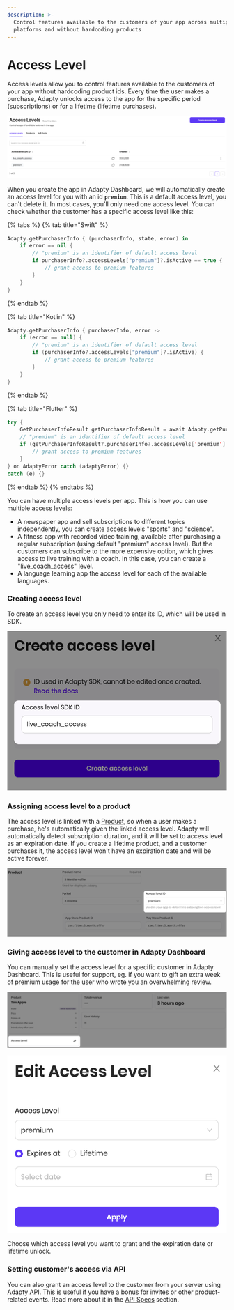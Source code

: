 ```yaml
---
description: >-
  Control features available to the customers of your app across multiple
  platforms and without hardcoding products
---
```


# Access Level

Access levels allow you to control features available to the customers of your app without hardcoding product ids. Every time the user makes a purchase, Adapty unlocks access to the app for the specific period \(subscriptions\) or for a lifetime \(lifetime purchases\).

![A list of access levels](../.gitbook/assets/cleanshot-2020-11-03-at-23.47.09-2x.png)

When you create the app in Adapty Dashboard, we will automatically create an access level for you with an id **`premium`**. This is a default access level, you can't delete it. In most cases, you'll only need one access level. You can check whether the customer has a specific access level like this:

{% tabs %}
{% tab title="Swift" %}
```swift
Adapty.getPurchaserInfo { (purchaserInfo, state, error) in
    if error == nil {
        // "premium" is an identifier of default access level
        if purchaserInfo?.accessLevels["premium"]?.isActive == true {
            // grant access to premium features
        }
    }
}
```
{% endtab %}

{% tab title="Kotlin" %}
```kotlin
Adapty.getPurchaserInfo { purchaserInfo, error ->
    if (error == null) {
        // "premium" is an identifier of default access level
        if (purchaserInfo?.accessLevels["premium"]?.isActive) {
            // grant access to premium features
        }
    }
}
```
{% endtab %}

{% tab title="Flutter" %}
```kotlin
try {
    GetPurchaserInfoResult getPurchaserInfoResult = await Adapty.getPurchaserInfo();
    // "premium" is an identifier of default access level
    if (getPurchaserInfoResult?.purchaserInfo?.accessLevels['premium'].isActive) {
        // grant access to premium features
    }
} on AdaptyError catch (adaptyError) {}
catch (e) {}
```
{% endtab %}
{% endtabs %}

You can have multiple access levels per app. This is how you can use multiple access levels:  

* A newspaper app and sell subscriptions to different topics independently, you can create access levels "sports" and "science".
* A fitness app with recorded video training, available after purchasing a regular subscription \(using default "premium" access level\). But the customers can subscribe to the more expensive option, which gives access to live training with a coach. In this case, you can create a "live\_coach\_access" level.
* A language learning app the access level for each of the available languages.

### 

### Creating access level

To create an access level you only need to enter its ID, which will be used in SDK.

![Creating access level](../.gitbook/assets/cleanshot-2020-11-04-at-00.46.09-2x.png)

### 

### Assigning access level to a product

The access level is linked with a [Product](product.md), so when a user makes a purchase, he's automatically given the linked access level. Adapty will automatically detect subscription duration, and it will be set to access level as an expiration date. If you create a lifetime product, and a customer purchases it, the access level won't have an expiration date and will be active forever.

![Access level of the product](../.gitbook/assets/cleanshot-2021-01-22-at-18.01.11.png)

### 

### Giving access level to the customer in Adapty Dashboard

You can manually set the access level for a specific customer in Adapty Dashboard. This is useful for support, eg. if you want to gift an extra week of premium usage for the user who wrote you an overwhelming review.

![Access level of the customer](../.gitbook/assets/cleanshot-2020-11-04-at-00.30.17-2x.png)

![Setting customer&apos;s access level](../.gitbook/assets/cleanshot-2020-11-04-at-00.36.57-2x.png)

Choose which access level you want to grant and the expiration date or lifetime unlock.



### Setting customer's access via API

You can also grant an access level to the customer from your server using Adapty API. This is useful if you have a bonus for invites or other product-related events. Read more about it in the [API Specs](../server-side-api/api-specs.md#prolong-grant-a-subscription-for-a-user) section.

